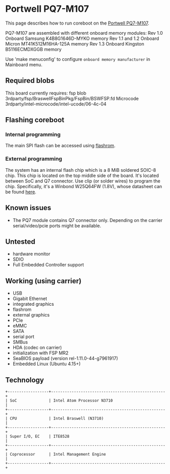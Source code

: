 # Portwell PQ7-M107

This page describes how to run coreboot on the [Portwell PQ7-M107].

PQ7-M107 are assembled with different onboard memory modules:
	Rev 1.0	Onboard Samsung K4B8G1646D-MYKO memory
	Rev 1.1 and 1.2 Onboard Micron MT41K512M16HA-125A memory
	Rev 1.3	Onboard Kingston B5116ECMDXGGB memory

Use 'make menuconfig' to configure `onboard memory manufacturer` in Mainboard
menu.

## Required blobs

This board currently requires:
fsp blob	3rdparty/fsp/BraswellFspBinPkg/FspBin/BSWFSP.fd
Microcode	3rdparty/intel-microcode/intel-ucode/06-4c-04

## Flashing coreboot

### Internal programming

The main SPI flash can be accessed using [flashrom].

### External programming

The system has an internal flash chip which is a 8 MiB soldered SOIC-8 chip.
This chip is located on the top middle side of the board. It's located
between SoC and Q7 connector. Use clip (or solder wires) to program
the chip.
Specifically, it's a Winbond W25Q64FW (1.8V), whose datasheet can be found
[here][W25Q64FW].

## Known issues

- The PQ7 module contains Q7 connector only. Depending on the carrier
serial/video/pcie ports might be available.

## Untested

- hardware monitor
- SDIO
- Full Embedded Controller support

## Working (using carrier)

- USB
- Gigabit Ethernet
- integrated graphics
- flashrom
- external graphics
- PCIe
- eMMC
- SATA
- serial port
- SMBus
- HDA (codec on carrier)
- initialization with FSP MR2
- SeaBIOS payload (version rel-1.11.0-44-g7961917)
- Embedded Linux (Ubuntu 4.15+)

## Technology

```{eval-rst}
+------------------+--------------------------------------------------+
| SoC              | Intel Atom Processor N3710                       |
+------------------+--------------------------------------------------+
| CPU              | Intel Braswell (N3710)                           |
+------------------+--------------------------------------------------+
| Super I/O, EC    | ITE8528                                          |
+------------------+--------------------------------------------------+
| Coprocessor      | Intel Management Engine                          |
+------------------+--------------------------------------------------+
```

[Portwell PQ7-M107]: http://portwell.com/products/detail.php?CUSTCHAR1=PQ7-M107
[W25Q64FW]: https://www.winbond.com/resource-files/w25q64fw%20revn%2005182017%20sfdp.pdf
[flashrom]: https://flashrom.org/Flashrom
[Board manual]: www.portwell.com/pdf/embedded/PQ7-M107.pdf
